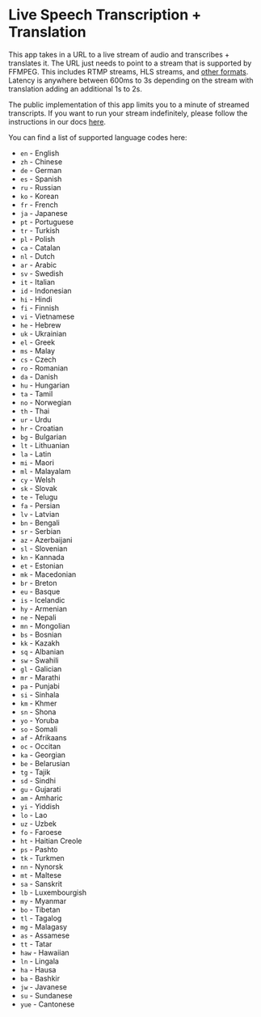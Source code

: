 # Live Speech Transcription + Translation

This app takes in a URL to a live stream of audio and transcribes + translates it. The URL just needs to point to a stream that is supported by FFMPEG. This includes RTMP streams, HLS streams, and [other formats](https://ffmpeg.org/ffmpeg-formats.html). Latency is anywhere between 600ms to 3s depending on the stream with translation adding an additional 1s to 2s.

The public implementation of this app limits you to a minute of streamed transcripts. If you want to run your stream indefinitely, please follow the instructions in our docs [here](https://docs.sievedata.com/guide/examples/live-audio-transcription).

You can find a list of supported language codes here:
* `en` - English
* `zh` - Chinese
* `de` - German
* `es` - Spanish
* `ru` - Russian
* `ko` - Korean
* `fr` - French
* `ja` - Japanese
* `pt` - Portuguese
* `tr` - Turkish
* `pl` - Polish
* `ca` - Catalan
* `nl` - Dutch
* `ar` - Arabic
* `sv` - Swedish
* `it` - Italian
* `id` - Indonesian
* `hi` - Hindi
* `fi` - Finnish
* `vi` - Vietnamese
* `he` - Hebrew
* `uk` - Ukrainian
* `el` - Greek
* `ms` - Malay
* `cs` - Czech
* `ro` - Romanian
* `da` - Danish
* `hu` - Hungarian
* `ta` - Tamil
* `no` - Norwegian
* `th` - Thai
* `ur` - Urdu
* `hr` - Croatian
* `bg` - Bulgarian
* `lt` - Lithuanian
* `la` - Latin
* `mi` - Maori
* `ml` - Malayalam
* `cy` - Welsh
* `sk` - Slovak
* `te` - Telugu
* `fa` - Persian
* `lv` - Latvian
* `bn` - Bengali
* `sr` - Serbian
* `az` - Azerbaijani
* `sl` - Slovenian
* `kn` - Kannada
* `et` - Estonian
* `mk` - Macedonian
* `br` - Breton
* `eu` - Basque
* `is` - Icelandic
* `hy` - Armenian
* `ne` - Nepali
* `mn` - Mongolian
* `bs` - Bosnian
* `kk` - Kazakh
* `sq` - Albanian
* `sw` - Swahili
* `gl` - Galician
* `mr` - Marathi
* `pa` - Punjabi
* `si` - Sinhala
* `km` - Khmer
* `sn` - Shona
* `yo` - Yoruba
* `so` - Somali
* `af` - Afrikaans
* `oc` - Occitan
* `ka` - Georgian
* `be` - Belarusian
* `tg` - Tajik
* `sd` - Sindhi
* `gu` - Gujarati
* `am` - Amharic
* `yi` - Yiddish
* `lo` - Lao
* `uz` - Uzbek
* `fo` - Faroese
* `ht` - Haitian Creole
* `ps` - Pashto
* `tk` - Turkmen
* `nn` - Nynorsk
* `mt` - Maltese
* `sa` - Sanskrit
* `lb` - Luxembourgish
* `my` - Myanmar
* `bo` - Tibetan
* `tl` - Tagalog
* `mg` - Malagasy
* `as` - Assamese
* `tt` - Tatar
* `haw` - Hawaiian
* `ln` - Lingala
* `ha` - Hausa
* `ba` - Bashkir
* `jw` - Javanese
* `su` - Sundanese
* `yue` - Cantonese
